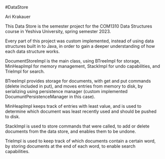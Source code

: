 #DataStore

Ari Krakauer

This Data Store is the semester project for the COM1310 Data Structures course in Yeshiva University, spring semester 2023.

Every part of this project was custom implemented, instead of using data structures built in to Java, in order to gain a deeper understanding of how each data structure works.

DocumentStoreImpl is the main class, using BTreeImpl for storage, MinHeapImpl for memory management, StackImpl for undo capabilities, and TrieImpl for search.

BTreeImpl provides storage for documents, with get and put commands (delete included in put), and moves entries from memory to disk, by serializing using persistence manager (custom implemented DocumuntPersistenceManager in this case).

MinHeapImpl keeps track of entries with least value, and is used to determine which document was least recently used and should be pushed to disk.

StackImpl is used to store commands that were called, to add or delete documents from the data store, and enables them to be undone.

TrieImpl is used to keep track of which documents contain a certain word, by storing documents at the end of each word, to enable search capabilities.